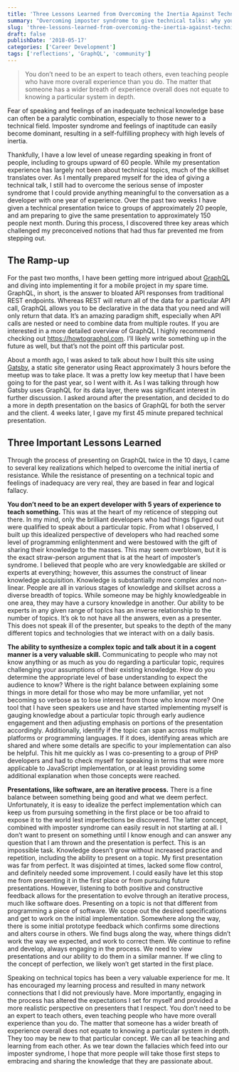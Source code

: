 ```yaml
---
title: 'Three Lessons Learned from Overcoming the Inertia Against Technical Presentations'
summary: "Overcoming imposter syndrome to give technical talks: why you don't need to be an expert to teach others."
slug: 'three-lessons-learned-from-overcoming-the-inertia-against-technical-presentations'
draft: false
publishDate: '2018-05-17'
categories: ['Career Development']
tags: ['reflections', 'GraphQL', 'community']
---
```

> You don’t need to be an expert to teach others, even teaching people who have more overall experience than you do. The matter that someone has a wider breath of experience overall does not equate to knowing a particular system in depth.

Fear of speaking and feelings of an inadequate technical knowledge base can often be a paralytic combination, especially to those newer to a technical field. Imposter syndrome and feelings of inaptitude can easily become dominant, resulting in a self-fulfilling prophecy with high levels of inertia.

Thankfully, I have a low level of unease regarding speaking in front of people, including to groups upward of 60 people. While my presentation experience has largely not been about technical topics, much of the skillset translates over. As I mentally prepared myself for the idea of giving a technical talk, I still had to overcome the serious sense of imposter syndrome that I could provide anything meaningful to the conversation as a developer with one year of experience. Over the past two weeks I have given a technical presentation twice to groups of approximately 20 people, and am preparing to give the same presentation to approximately 150 people next month. During this process, I discovered three key areas which challenged my preconceived notions that had thus far prevented me from stepping out.

## The Ramp-up
For the past two months, I have been getting more intrigued about [GraphQL](https:graphql.org) and diving into implementing it for a mobile project in my spare time. GraphQL, in short, is the answer to bloated API responses from traditional REST endpoints. Whereas REST will return all of the data for a particular API call, GraphQL allows you to be declarative in the data that you need and will only return that data. It’s an amazing paradigm shift, especially when API calls are nested or need to combine data from multiple routes. If you are interested in a more detailed overview of GraphQL I highly recommend checking out https://howtographql.com. I’ll likely write something up in the future as well, but that’s not the point off this particular post.

About a month ago, I was asked to talk about how I built this site using [Gatsby](https:gatsbyjs.org), a static site generator using React approximately 3 hours before the meetup was to take place. It was a pretty low key meetup that I have been going to for the past year, so I went with it. As I was talking through how Gatsby uses GraphQL for its data layer, there was significant interest in further discussion. I asked around after the presentation, and decided to do a more in depth presentation on the basics of GraphQL for both the server and the client. 4 weeks later, I gave my first 45 minute prepared technical presentation.

## Three Important Lessons Learned
Through the process of presenting on GraphQL twice in the 10 days, I came to several key realizations which helped to overcome the initial inertia of resistance. While the resistance of presenting on a technical topic and feelings of inadequacy are very real, they are based in fear and logical fallacy.

**You don’t need to be an expert developer with 5 years of experience to teach something.** This was at the heart of my reticence of stepping out there. In my mind, only the brilliant developers who had things figured out were qualified to speak about a particular topic. From what I observed, I built up this idealized perspective of developers who had reached some level of programming enlightenment and were bestowed with the gift of sharing their knowledge to the masses. This may seem overblown, but it is the exact straw-person argument that is at the heart of imposter’s syndrome. I believed that people who are very knowledgable are skilled or experts at everything; however, this assumes the construct of linear knowledge acquisition. Knowledge is substantially more complex and non-linear. People are all in various stages of knowledge and skillset across a diverse breadth of topics. While someone may be highly knowledgeable in one area, they may have a cursory knowledge in another. Our ability to be experts in any given range of topics has an inverse relationship to the number of topics. It’s ok to not have all the answers, even as a presenter. This does not speak ill of the presenter, but speaks to the depth of the many different topics and technologies that we interact with on a daily basis.

**The ability to synthesize a complex topic and talk about it in a cogent manner is a very valuable skill.** Communicating to people who may not know anything or as much as you do regarding a particular topic, requires challenging your assumptions of their existing knowledge. How do you determine the appropriate level of base understanding to expect the audience to know? Where is the right balance between explaining some things in more detail for those who may be more unfamiliar, yet not becoming so verbose as to lose interest from those who know more? One tool that I have seen speakers use and have started implementing myself is gauging knowledge about a particular topic through early audience engagement and then adjusting emphasis on portions of the presentation accordingly. Additionally, identify if the topic can span across multiple platforms or programming languages. If it does, identifying areas which are shared and where some details are specific to your implementation can also be helpful. This hit me quickly as I was co-presenting to a group of PHP developers and had to check myself for speaking in terms that were more applicable to JavaScript implementation, or at least providing some additional explanation when those concepts were reached.

**Presentations, like software, are an iterative process.** There is a fine balance between something being good and what we deem perfect. Unfortunately, it is easy to idealize the perfect implementation which can keep us from pursuing something in the first place or be too afraid to expose it to the world lest imperfections be discovered. The latter concept, combined with imposter syndrome can easily result in not starting at all. I don’t want to present on something until I know enough and can answer any question that I am thrown and the presentation is perfect. This is an impossible task. Knowledge doesn’t grow without increased practice and repetition, including the ability to present on a topic. My first presentation was far from perfect. It was disjointed at times, lacked some flow control, and definitely needed some improvement. I could easily have let this stop me from presenting it in the first place or from pursuing future presentations. However, listening to both positive and constructive feedback allows for the presentation to evolve through an iterative process, much like software does. Presenting on a topic is not that different from programming a piece of software. We scope out the desired specifications and get to work on the initial implementation. Somewhere along the way, there is some initial prototype feedback which confirms some directions and alters course in others. We find bugs along the way, where things didn’t work the way we expected, and work to correct them. We continue to refine and develop, always engaging in the process. We need to view presentations and our ability to do them in a similar manner. If we cling to the concept of perfection, we likely won’t get started in the first place. 

Speaking on technical topics has been a very valuable experience for me. It has encouraged my learning process and resulted in many network connections that I did not previously have. More importantly, engaging in the process has altered the expectations I set for myself and provided a more realistic perspective on presenters that I respect. You don’t need to be an expert to teach others, even teaching people who have more overall experience than you do. The matter that someone has a wider breath of experience overall does not equate to knowing a particular system in depth. They too may be new to that particular concept. We can all be teaching and learning from each other. As we tear down the fallacies which feed into our imposter syndrome, I hope that more people will take those first steps to embracing and sharing the knowledge that they are passionate about.
